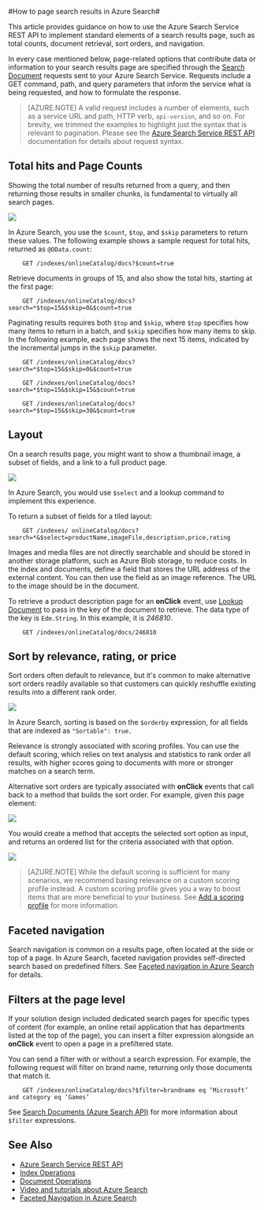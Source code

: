 <properties 
	pageTitle="How to page search results in Azure Search" 
	description="Pagination in Azure Search" 
	services="search" 
	documentationCenter="" 
	authors="HeidiSteen" 
	manager="mblythe" 
	editor=""/>

<tags 
	ms.service="search" 
	ms.devlang="rest-api" 
	ms.workload="search" 
	ms.topic="article" 
	ms.tgt_pltfrm="na" 
	ms.date="04/16/2015" 
	ms.author="heidist"/>

#How to page search results in Azure Search#

This article provides guidance on how to use the Azure Search Service REST API to implement standard elements of a search results page, such as total counts, document retrieval, sort orders, and navigation.
 
In every case mentioned below, page-related options that contribute data or information to your search results page are specified through the [Search Document](http://msdn.microsoft.com/library/azure/dn798927.aspx) requests sent to your Azure Search Service. Requests include a GET command, path, and query parameters that inform the service what is being requested, and how to formulate the response.

> [AZURE.NOTE] A valid request includes a number of elements, such as a service URL and path, HTTP verb, `api-version`, and so on. For brevity, we trimmed the examples to highlight just the syntax that is relevant to pagination. Please see the [Azure Search Service REST API](http://msdn.microsoft.com/library/azure/dn798935.aspx) documentation for details about request syntax.

## Total hits and Page Counts ##

Showing the total number of results returned from a query, and then returning those results in smaller chunks, is fundamental to virtually all search pages.

![][1]
 
In Azure Search, you use the `$count`, `$top`, and `$skip` parameters to return these values. The following example shows a sample request for total hits, returned as `@OData.count`:

    	GET /indexes/onlineCatalog/docs?$count=true

Retrieve documents in groups of 15, and also show the total hits, starting at the first page:

		GET /indexes/onlineCatalog/docs?search=*$top=15&$skip=0&$count=true

Paginating results requires both `$top` and `$skip`, where `$top` specifies how many items to return in a batch, and `$skip` specifies how many items to skip. In the following example, each page shows the next 15 items, indicated by the incremental jumps in the `$skip` parameter.

    	GET /indexes/onlineCatalog/docs?search=*$top=15&$skip=0&$count=true

    	GET /indexes/onlineCatalog/docs?search=*$top=15&$skip=15&$count=true

    	GET /indexes/onlineCatalog/docs?search=*$top=15&$skip=30&$count=true

## Layout  ##

On a search results page, you might want to show a thumbnail image, a subset of fields, and a link to a full product page.

 ![][2]
 
In Azure Search, you would use `$select` and a lookup command to implement this experience.

To return a subset of fields for a tiled layout:

    	GET /indexes/ onlineCatalog/docs?search=*&$select=productName,imageFile,description,price,rating 

Images and media files are not directly searchable and should be stored in another storage platform, such as Azure Blob storage, to reduce costs. In the index and documents, define a field that stores the URL address of the external content. You can then use the field as an image reference. The URL to the image should be in the document.

To retrieve a product description page for an **onClick** event, use [Lookup Document](http://msdn.microsoft.com/library/azure/dn798929.aspx) to pass in the key of the document to retrieve. The data type of the key is `Edm.String`. In this example, it is *246810*. 
   
    	GET /indexes/onlineCatalog/docs/246810

## Sort by relevance, rating, or price ##

Sort orders often default to relevance, but it's common to make alternative sort orders readily available so that customers can quickly reshuffle existing results into a different rank order.

 ![][3]

In Azure Search, sorting is based on the `$orderby` expression, for all fields that are indexed as `"Sortable": true.`

Relevance is strongly associated with scoring profiles. You can use the default scoring, which relies on text analysis and statistics to rank order all results, with higher scores going to documents with more or stronger matches on a search term.

Alternative sort orders are typically associated with **onClick** events that call back to a method that builds the sort order. For example, given this page element:

 ![][4]

You would create a method that accepts the selected sort option as input, and returns an ordered list for the criteria associated with that option.

 ![][5]
 
> [AZURE.NOTE] While the default scoring is sufficient for many scenarios, we recommend basing relevance on a custom scoring profile instead. A custom scoring profile gives you a way to boost items that are more beneficial to your business. See [Add a scoring profile](http://msdn.microsoft.com/library/azure/dn798928.aspx) for more information. 

## Faceted navigation ##

Search navigation is common on a results page, often located at the side or top of a page. In Azure Search, faceted navigation provides self-directed search based on predefined filters. See [Faceted navigation in Azure Search](search-faceted-navigation.md) for details.

## Filters at the page level ##

If your solution design included dedicated search pages for specific types of content (for example, an online retail application that has departments listed at the top of the page), you can insert a filter expression alongside an **onClick** event to open a page in a prefiltered state. 

You can send a filter with or without a search expression. For example, the following request will filter on brand name, returning only those documents that match it.

    	GET /indexes/onlineCatalog/docs?$filter=brandname eq ‘Microsoft’ and category eq ‘Games’

See [Search Documents (Azure Search API)](http://msdn.microsoft.com/library/azure/dn798927.aspx) for more information about `$filter` expressions.

## See Also ##

- [Azure Search Service REST API](http://msdn.microsoft.com/library/azure/dn798935.aspx)
- [Index Operations](http://msdn.microsoft.com/library/azure/dn798918.aspx)
- [Document Operations](http://msdn.microsoft.com/library/azure/dn800962.aspx)
- [Video and tutorials about Azure Search](http://msdn.microsoft.com/library/azure/dn818681.aspx)
- [Faceted Navigation in Azure Search](search-faceted-navigation.md)


<!--Image references-->
[1]: ./media/search-pagination-page-layout/Pages-1-Viewing1ofNResults.PNG
[2]: ./media/search-pagination-page-layout/Pages-2-Tiled.PNG
[3]: ./media/search-pagination-page-layout/Pages-3-SortBy.png
[4]: ./media/search-pagination-page-layout/Pages-4-SortbyRelevance.png
[5]: ./media/search-pagination-page-layout/Pages-5-BuildSort.png 